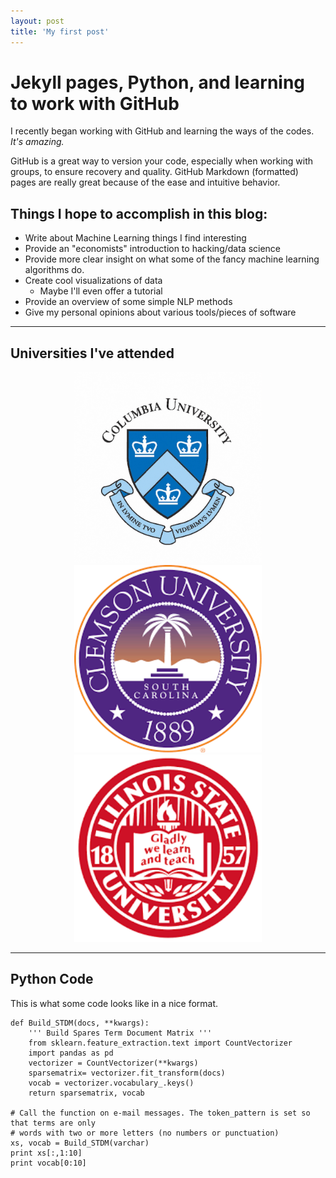```yaml
---
layout: post
title: 'My first post'
---
```


# Jekyll pages, Python, and learning to work with GitHub

I recently began working with GitHub and learning the ways of the codes. *It's amazing.*

GitHub is a great way to version your code, especially when working with groups, to ensure 
recovery and quality. GitHub Markdown (formatted) pages are really great because of the ease and intuitive behavior.

## Things I hope to accomplish in this blog:

* Write about Machine Learning things I find interesting
* Provide an "economists" introduction to hacking/data science
* Provide more clear insight on what some of the fancy machine learning algorithms do.
* Create cool visualizations of data
	* Maybe I'll even offer a tutorial
* Provide an overview of some simple NLP methods
* Give my personal opinions about various tools/pieces of software

---


## Universities I've attended
<center> <img src = "/assets/images/Columbia-University.jpg" style="width: 300px;margin-top;" /img></center> 
<center> <img src = "/assets/images/clemson-university.png" style="width: 300px;margin-top;" /img></center> 
<center> <img src = "/assets/images/illinois-state.png" style="width: 300px;margin-top;" /img></center> 

---
## Python Code
This is what some code looks like in a nice format.

	def Build_STDM(docs, **kwargs):
    	''' Build Spares Term Document Matrix '''
    	from sklearn.feature_extraction.text import CountVectorizer
	    import pandas as pd
    	vectorizer = CountVectorizer(**kwargs)
    	sparsematrix= vectorizer.fit_transform(docs)
	    vocab = vectorizer.vocabulary_.keys()
	    return sparsematrix, vocab

	# Call the function on e-mail messages. The token_pattern is set so that terms are only
	# words with two or more letters (no numbers or punctuation)
	xs, vocab = Build_STDM(varchar)
	print xs[:,1:10]
	print vocab[0:10]

